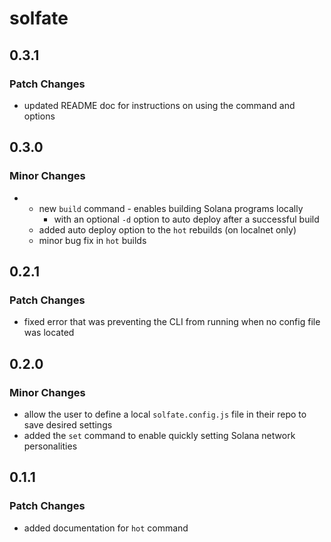 # solfate

## 0.3.1

### Patch Changes

- updated README doc for instructions on using the command and options

## 0.3.0

### Minor Changes

- - new `build` command - enables building Solana programs locally
    - with an optional `-d` option to auto deploy after a successful build
  - added auto deploy option to the `hot` rebuilds (on localnet only)
  - minor bug fix in `hot` builds

## 0.2.1

### Patch Changes

- fixed error that was preventing the CLI from running when no config file was located

## 0.2.0

### Minor Changes

- allow the user to define a local `solfate.config.js` file in their repo to save desired settings
- added the `set` command to enable quickly setting Solana network personalities

## 0.1.1

### Patch Changes

- added documentation for `hot` command
